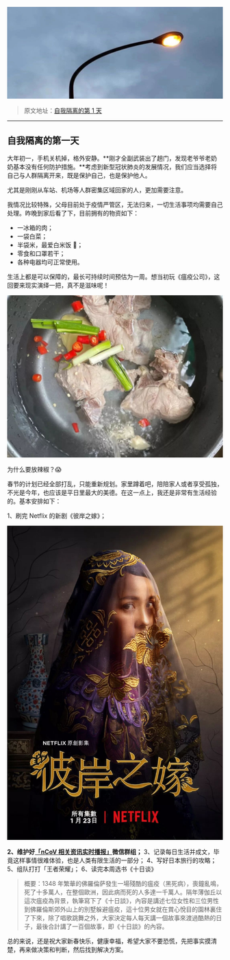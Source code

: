 ![](../images/ebooksplan/ebooksplan-1.jpeg)

> 原文地址：[自我隔离的第 1 天](https://mp.weixin.qq.com/s/LAq-ybXJYUf6p8ZYnoosQg)

---

## 自我隔离的第一天

大年初一，手机关机掉，格外安静。**刚才全副武装出了趟门，发现老爷爷老奶奶基本没有任何防护措施。**考虑到新型冠状肺炎的发展情况，我们应当选择将自己与人群隔离开来，既是保护自己，也是保护他人。

尤其是刚刚从车站、机场等人群密集区域回家的人，更加需要注意。

我情况比较特殊，父母目前处于疫情严管区，无法归来，一切生活事项均需要自己处理。昨晚到家后看了下，目前拥有的物资如下：

- 一冰箱的肉；
- 一袋白菜；
- 半袋米，最爱白米饭 🍚；
- 零食和口罩若干；
- 各种电器均可正常使用。

生活上都是可以保障的，最长可持续时间预估为一周。想当初玩《瘟疫公司》，这回要来现实演绎一把，真不是滋味呢！

![](../images/ebooksplan/ebooksplan-2.jpeg)


为什么要放辣椒？😱

春节的计划已经全部打乱，只能重新规划。家里蹲着吧，陪陪家人或者享受孤独，不光是今年，也应该是平日里最大的美德。在这一点上，我还是非常有生活经验的。基本安排如下：

1、刷完 Netflix 的新剧《彼岸之嫁》；

![](../images/ebooksplan/ebooksplan-3.jpeg)

**2、维护好[「nCoV 相关资讯实时播报」](https://t.me/nCoV2019)微信群组；**
3、记录每日生活并成文，毕竟这样事情很难体验，也是人类有限生活的一部分；
4、写好日本旅行的攻略；
5、组队打打「王者荣耀」；
6、读完本周选书《十日谈》

> 概要：1348 年繁華的佛羅倫萨發生一場殘酷的瘟疫（黑死病），喪鐘亂鳴，死了十多萬人，在整個歐洲，因此病而死的人多達一千萬人。隔年薄伽丘以這次瘟疫為背景，執筆寫下了《十日談》，內容是講述七位女性和三位男性到佛羅倫斯郊外山上的別墅躲避瘟疫，這十位男女就在賞心悅目的園林裏住了下來，除了唱歌跳舞之外，大家決定每人每天講一個故事來渡過酷熱的日子，最後合計講了一百個故事，即《十日談》的內容。

总的来说，还是祝大家新春快乐，健康幸福，希望大家不要恐慌，先把事实摸清楚，再来做决策和判断，然后找到解决方案。